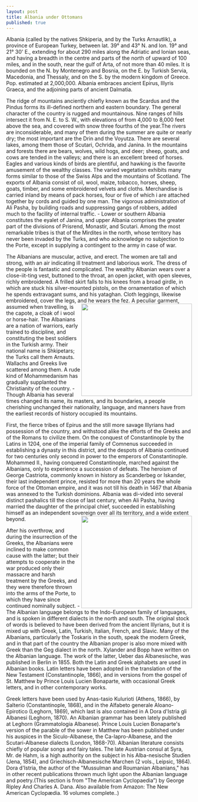 ```yaml
---
layout: post
title: Albania under Ottomans
published: true
---
```

<p>Albania (called by the natives Shkiperia, and by the Turks Arnautlik), a province of European Turkey, between lat. 39° and 43° N. and lon. 19° and 21° 30' E., extending for about 290 miles along the Adriatic and Ionian seas, and having a breadth in the centre and parts of the north of upward of 100 miles, and in the south, near the gulf of Arta, of not more than 40 miles. It is bounded on the N. by Montenegro and Bosnia, on the E. by Turkish Servia, Macedonia, and Thessaly, and on the S. by the modern kingdom of Greece. Pop. estimated at 2,000,000. Albania embraces ancient Epirus, Illyris Graeca, and the adjoining parts of ancient Dalmatia.


<p>The ridge of mountains anciently chiefly known as the Scardus and the Pindus forms its ill-defined northern and eastern boundary. The general character of the country is rugged and mountainous. Nine ranges of hills intersect it from N. E. to S. W., with elevations of from 4,000 to 8,000 feet above the sea, and covered with snow three fourths of the year.The rivers are inconsiderable, and many of them during the summer are quite or nearly dry; the most important are the Drin and the Voyutza. There are several lakes, among them those of Scutari, Ochrida, and Janina. In the mountains and forests there are bears, wolves, wild hogs, and deer; sheep, goats, and cows are tended in the valleys; and there is an excellent breed of horses. Eagles and various kinds of birds are plentiful, and hawking is the favorite amusement of the wealthy classes. The varied vegetation exhibits many forms similar to those of the Swiss Alps and the mountains of Scotland. The exports of Albania consist of oil, wool, maize, tobacco, horses, sheep, goats, timber, and some embroidered velvets and cloths. Merchandise is carried inland by means of pack horses, four or five of which i are attached together by cords and guided by one man. The vigorous administration of Ali Pasha, by building roads and suppressing gangs of robbers, added much to the facility of internal traffic. - Lower or southern Albania constitutes the eyalet of Janina, and upper Albania comprises the greater part of the divisions of Prisrend, Monastir, and Scutari. Among the most remarkable tribes is that of the Mirdites in the north, whose territory has never been invaded by the Turks, and who acknowledge no subjection to the Porte, except in supplying a contingent to the army in case of war.

<p>The Albanians are muscular, active, and erect. The women are tall and strong, with an air indicating ill treatment and laborious work. The dress of the people is fantastic and complicated. The wealthy Albanian wears over a close-iit-ting vest, buttoned to the throat, an open jacket, with open sleeves, richly embroidered. A frilled skirt falls to his knees from a broad girdle, in which are stuck his silver-mounted pistols, on the ornamentation of which he spends extravagant sums, and his yataghan. Cloth leggings, likewise embroidered, cover the legs, and he wears the fez. <a href='https://drive.google.com/file/d/0B-SZ9F7Ox-wKMVpqeEZBaV9rSGc/view?usp=sharing&amp;usp=embed_facebook&source=ctrlq.org'><img src='https://lh3.googleusercontent.com/Sb2y61i5me3_lPEN6zoLqhoKR_lfREfRZXHZYG34Sc-4r9vh8POfcg' width="300" height="250" ALIGN="right" /></a>A peculiar garment, assumed when travelling, is the capote, a cloak of i wool or horse-hair. The Albanians are a nation of warriors, early trained to discipline, and constituting the best soldiers in the Turkish army. Their national name is Shkipetars; the Turks call them Arnauts. Wallachs and Greeks live scattered among them. A rude kind of Mohammedanism has gradually supplanted the Christianity of the country. - Though Albania has several times changed its name, its masters, and its boundaries, a people cherishing unchanged their nationality, language, and manners have from the earliest records of history occupied its mountains.


<p>First, the fierce tribes of Epirus and the still more savage Illyrians had possession of the country, and withstood alike the efforts of the Greeks and of the Romans to civilize them. On the conquest of Constantinople by the Latins in 1204, one of the imperial family of Comnenus succeeded in establishing a dynasty in this district, and the despots of Albania continued for two centuries only second in power to the emperors of Constantinople. Mohammed II., having conquered Constantinople, marched against the Albanians, only to experience a succession of defeats. The heroism of George Castriota, commonly known in history as Scanderbeg or Iskander, their last independent prince, resisted for more than 20 years the whole force of the Ottoman empire, and it was not till his death in 1467 that Albania was annexed to the Turkish dominions. Albania was di-vided into several distinct pashalics till the close of last century, when Ali Pasha, having married the daughter of the principal chief, succeeded in establishing himself as an independent sovereign over all its territory, and a wide extent beyond.
<a href='https://drive.google.com/file/d/0B-SZ9F7Ox-wKMVhMZHdBX09DY28/view?usp=sharing&amp;usp=embed_facebook&source=ctrlq.org'><img src='https://lh6.googleusercontent.com/PVDdgwUbut6TYZMZYaelSNKxU1t3UjgHky-BzPRA2WfX4YTUN7NMnA' width="300" height="250" ALIGN="right" /></a>
<p>After his overthrow, and during the insurrection of the Greeks, the Albanians were inclined to make common cause with the latter; but their attempts to cooperate in the war produced only their massacre and harsh treatment by the Greeks, and they were therefore thrown into the arms of the Porte, to which they have since continued nominally subject. - The Albanian language belongs to the Indo-European family of languages, and is spoken in different dialects in the north and south. The original stock of words is believed to have been derived from the ancient Illyrians, but it is mixed up with Greek, Latin, Turkish, Italian, French, and Slavic. Many of the Albanians, particularly the Toskaris in the south, speak the modern Greek, and in that part of the country the Albanian proper is also more mixed with Greek than the Geg dialect in the north. Xylander and Bopp have written on the Albanian language. The work of the latter, Ueber das Albanesische, was published in Berlin in 1855. Both the Latin and Greek alphabets are used in Albanian books. Latin letters have been adopted in the translation of the New Testament (Constantinople, 1866), and in versions from the gospel of St. Matthew by Prince Louis Lucien Bonaparte, with occasional Greek letters, and in other contemporary works.

<p>Greek letters have been used by Anas-tasio Kulurioti (Athens, 1866), by Salterio (Constantinople, 1868), and in the Alfabeto generale Aloano-Epirotico (Leghorn, 1869), which last is also contained in A Dora d'Istria gli Albanesi (Leghorn, 1870). An Albanian grammar has been lately published at Leghorn (Grammatologia Albanese). Prince Louis Lucien Bonaparte's version of the parable of the sower in Matthew has been published under his auspices in the Siculo-Albanese, the Ca-lapro-Albanese, and the Scutari-Albanese dialects (London, 1868-70). Albanian literature consists chiefly of popular songs and fairy tales. The late Austrian consul at Syra, Mr. de Hahm, is a high authority on the subject in his Alba-nesische Studien (Jena, 1854), and Griechisch-Albanesische Marchen (2 vols., Leipsic, 1864). Dora d'Istria, the author of the "Mussulman and Roumanian Albanians," has in other recent publications thrown much light upon the Albanian language and poetry.(This section is from "The American Cyclopaedia”)
by George Ripley And Charles A. Dana. Also available from Amazon: The New American Cyclopædia. 16 volumes complete..)</p>
